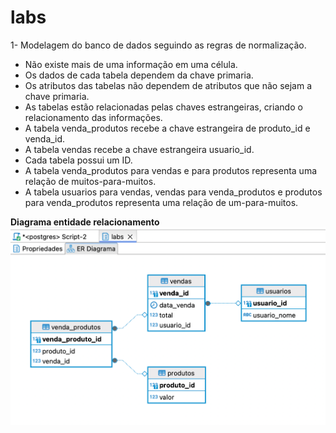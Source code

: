 # labs

1- Modelagem do banco de dados seguindo as regras de normalização.
- Não existe mais de uma informação em uma célula.
- Os dados de cada tabela dependem da chave primaria.
- Os atributos das tabelas não dependem de atributos que não sejam a chave primaria.
- As tabelas estão relacionadas pelas chaves estrangeiras, criando o relacionamento das informações.
- A tabela venda_produtos recebe a chave estrangeira de produto_id e venda_id.
- A tabela vendas recebe a chave estrangeira usuario_id.
- Cada tabela possui um ID.
- A tabela venda_produtos para vendas e para produtos representa uma relação de muitos-para-muitos.
- A tabela usuarios para vendas, vendas para venda_produtos e produtos para venda_produtos representa uma relação de um-para-muitos.

**Diagrama entidade relacionamento**
![img.png](img.png)
